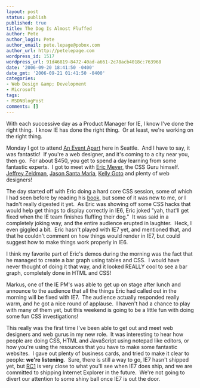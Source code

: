 ```yaml
---
layout: post
status: publish
published: true
title: The Dog Is Almost Fluffed
author: Pete
author_login: Pete
author_email: pete.lepage@pobox.com
author_url: http://petelepage.com
wordpress_id: 1517
wordpress_url: 91d46819-8472-40ad-a661-2c78acb4018c:763968
date: '2006-09-20 18:41:50 -0400'
date_gmt: '2006-09-21 01:41:50 -0400'
categories:
- Web Design &amp; Development
- Microsoft
tags:
- MSDNBlogPost
comments: []
---
```

<p>With each successive day as a Product Manager for IE, I know I've done the right thing.  I know IE has done the right thing.  Or at least, we're working on the right thing.</p>
<p>Monday I got to attend <a href="http://www.aneventapart.com/news/2006/07/an_event_apart_seattle_2006_schedule.php">An Event Apart</a> here in Seattle.  And I have to say, it was fantastic!  If you're a web designer, and it's coming to a city near you, then go.  For about $450, you get to spend a day learning from some fantastic experts.  I got to meet with <a href="http://meyerweb.com/eric/">Eric Meyer</a>, the CSS Guru himself.  <a href="http://www.zeldman.com/about/">Jeffrey Zeldman</a>, <a href="http://www.jasonsantamaria.com/about/">Jason Santa Maria</a>, <a href="http://www.aneventapart.com/speakers/kellygoto/">Kelly Goto</a> and plenty of web designers!</p>
<p>The day started off with Eric doing a hard core CSS session, some of which I had seen before by reading his <a href="http://meyerweb.com/eric/books/css-tdg/">book</a>, but some of it was new to me, or I hadn't really digested it yet.  As Eric was showing off some CSS hacks that would help get things to display correctly in IE6, Eric joked "yah, that'll get fixed when the IE team finishes fluffing their dog."  It was said in a completely joking way, and the entire audience erupted in laughter.  Heck, I even giggled a bit.  Eric hasn't played with IE7 yet, and mentioned that, and that he couldn't comment on how things would render in IE7, but could suggest how to make things work properly in IE6.</p>
<p>I think my favorite part of Eric's demos during the morning was the fact that he managed to create a bar graph using tables and CSS.  I would have never thought of doing it that way, and it looked REALLY cool to see a bar graph, completely done in HTML and CSS!</p>
<p>Markus, one of the IE PM's was able to get up on stage after lunch and announce to the audience that all the things Eric had called out in the morning will be fixed with IE7.  The audience actually responded really warm, and he got a nice round of applause.  I haven't had a chance to play with many of them yet, but this weekend is going to be a little fun with doing some fun CSS investigations!</p>
<p>This really was the first time I've been able to get out and meet web designers and web gurus in my new role.  It was interesting to hear how people are doing CSS, HTML and JavaScript using notepad like editors, or how you're using the resources that you have to make some fantastic websites.  I gave out plenty of business cards, and tried to make it clear to people: <strong>we're listening</strong>.  Sure, there is still a way to go, IE7 hasn't shipped yet, but <a href="http://www.microsoft.com/windows/ie/downloads/default.mspx">RC1</a> is very close to what you'll see when IE7 does ship, and we are committed to shipping Internet Explorer in the future.  We're not going to divert our attention to some shiny ball once IE7 is out the door.</p>
<p><img src="http://blogs.msdn.com/aggbug.aspx?PostID=763968" alt="" width="1" height="1" /></p>

